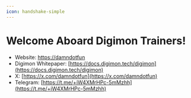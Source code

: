 ```yaml
---
icon: handshake-simple
---
```


# Welcome Aboard Digimon Trainers!

* Website: [https://damndotfun](https://damndotfun)
* Digimon Whitepaper: [https://docs.digimon.tech/digimon](https://docs.digimon.tech/digimon)
* X: [https://x.com/damndotfun](https://x.com/damndotfun)
* Telegram: [https://t.me/+iW4XMrHPc-5mMzhh](https://t.me/+iW4XMrHPc-5mMzhh)

